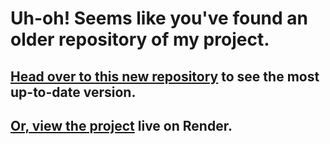 # Uh-oh! Seems like you've found an older repository of my project.
## <a href="https://github.com/irelius/Lairbnb">Head over to this new repository</a> to see the most up-to-date version.
## <a href="https://irelius-airbnb-clone.onrender.com">Or, view the project</a> live on Render.
